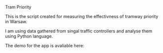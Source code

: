 Tram Priority

This is the script created for measuring the effectivness of tramway priority in Warsaw.

I am using data gathered from singal traffic controllers and analyse them using Python language.

The demo for the app is avaliable here: 
